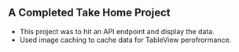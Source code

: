 ## A Completed Take Home Project
* This project was to hit an API endpoint and display the data. 
* Used image caching to cache data for TableView perofrormance.
